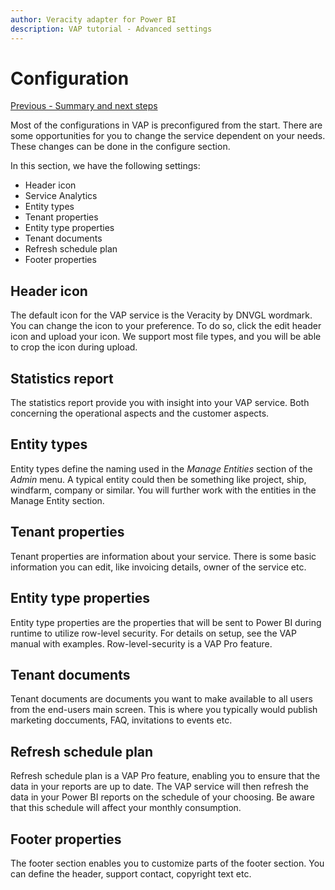 ```yaml
---
author: Veracity adapter for Power BI
description: VAP tutorial - Advanced settings
---
```


# Configuration
[Previous - Summary and next steps](6-summary.md)

Most of the configurations in VAP is preconfigured from the start. There are some opportunities for you to change the service dependent on your needs. These changes can be done in the configure section.

In this section, we have the following settings:

- Header icon
- Service Analytics
- Entity types
- Tenant properties
- Entity type properties
- Tenant documents
- Refresh schedule plan
- Footer properties

## Header icon
The default icon for the VAP service is the Veracity by DNVGL wordmark. You can change the icon to your preference. To do so, click the edit header icon and upload your icon. We support most file types, and you will be able to crop the icon during upload. 

## Statistics report
The statistics report provide you with insight into your VAP service. Both concerning the operational aspects and the customer aspects.

## Entity types
Entity types define the naming used in the <i>Manage Entities</i> section of the <i>Admin</i> menu. A typical entity could then be something like project, ship, windfarm, company or similar. You will further work with the entities in the Manage Entity section. 

## Tenant properties
Tenant properties are information about your service. There is some basic information you can edit, like invoicing details, owner of the service etc. 

## Entity type properties
Entity type properties are the properties that will be sent to Power BI during runtime to utilize row-level security. For details on setup, see the VAP manual with examples. Row-level-security is a VAP Pro feature.

## Tenant documents
Tenant documents are documents you want to make available to all users from the end-users main screen. This is where you typically would publish marketing doccuments, FAQ, invitations to events etc.


## Refresh schedule plan
Refresh schedule plan is a VAP Pro feature, enabling you to ensure that the data in your reports are up to date. The VAP service will then refresh the data in your Power BI reports on the schedule of your choosing. Be aware that this schedule will affect your monthly consumption.

## Footer properties
The footer section enables you to customize parts of the footer section. You can define the header, support contact, copyright text etc.